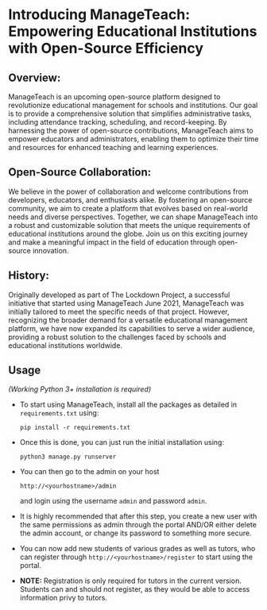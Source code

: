 # Introducing ManageTeach: Empowering Educational Institutions with Open-Source Efficiency
 
## Overview:
ManageTeach is an upcoming open-source platform designed to revolutionize educational management for schools and institutions. Our goal is to provide a comprehensive solution that simplifies administrative tasks, including attendance tracking, scheduling, and record-keeping. By harnessing the power of open-source contributions, ManageTeach aims to empower educators and administrators, enabling them to optimize their time and resources for enhanced teaching and learning experiences.

## Open-Source Collaboration:
We believe in the power of collaboration and welcome contributions from developers, educators, and enthusiasts alike. By fostering an open-source community, we aim to create a platform that evolves based on real-world needs and diverse perspectives. Together, we can shape ManageTeach into a robust and customizable solution that meets the unique requirements of educational institutions around the globe. Join us on this exciting journey and make a meaningful impact in the field of education through open-source innovation.

## History:
Originally developed as part of The Lockdown Project, a successful initiative that started using ManageTeach June 2021, ManageTeach was initially tailored to meet the specific needs of that project. However, recognizing the broader demand for a versatile educational management platform, we have now expanded its capabilities to serve a wider audience, providing a robust solution to the challenges faced by schools and educational institutions worldwide.

## Usage
*(Working Python 3+ installation is required)*
- To start using ManageTeach, install all the packages as detailed in `requirements.txt` using:

    ```
    pip install -r requirements.txt 
    ```

- Once this is done, you can just run the initial installation using: 
    ```
    python3 manage.py runserver
    ```
- You can then go to the admin on your host
    ```
    http://<yourhostname>/admin
    ``` 
    and login using the username `admin` and password `admin`.
- It is highly recommended that after this step, you create a new user with the same permissions as admin through the portal AND/OR either delete the admin account, or change its password to something more secure.

- You can now add new students of various grades as well as tutors, who can register through `http://<yourhostname>/register` to start using the portal.

- **NOTE:** Registration is only required for tutors in the current version. Students can and should not register, as they would be able to access information privy to tutors.
